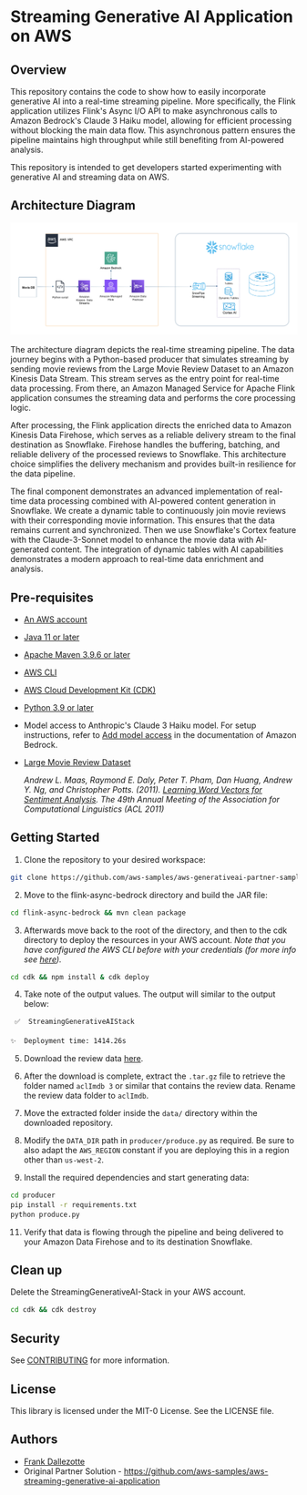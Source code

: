 # Streaming Generative AI Application on AWS

## Overview 

This repository contains the code to show how to easily incorporate generative AI into a real-time streaming pipeline. More specifically, the Flink application utilizes Flink's Async I/O API to make asynchronous calls to Amazon Bedrock's Claude 3 Haiku model, allowing for efficient processing without blocking the main data flow. This asynchronous pattern ensures the pipeline maintains high throughput while still benefiting from AI-powered analysis.

This repository is intended to get developers started experimenting with generative AI and streaming data on AWS.

## Architecture Diagram 

<img src="resources/arch-diag.png" alt="Architecture Overview">

The architecture diagram depicts the real-time streaming pipeline. The data journey begins with a Python-based producer that simulates streaming by sending movie reviews from the Large Movie Review Dataset to an Amazon Kinesis Data Stream. This stream serves as the entry point for real-time data processing. From there, an Amazon Managed Service for Apache Flink application consumes the streaming data and performs the core processing logic.

After processing, the Flink application directs the enriched data to Amazon Kinesis Data Firehose, which serves as a reliable delivery stream to the final destination as Snowflake. Firehose handles the buffering, batching, and reliable delivery of the processed reviews to Snowflake. This architecture choice simplifies the delivery mechanism and provides built-in resilience for the data pipeline.

The final component demonstrates an advanced implementation of real-time data processing combined with AI-powered content generation in Snowflake. We create a dynamic table to continuously join movie reviews with their corresponding movie information. This ensures that the data remains current and synchronized. Then we use Snowflake's Cortex feature with the Claude-3-Sonnet model to enhance the movie data with AI-generated content. The integration of dynamic tables with AI capabilities demonstrates a modern approach to real-time data enrichment and analysis.

## Pre-requisites
* [An AWS account](https://console.aws.amazon.com/console/home?nc2=h_ct&src=header-signin)
* [Java 11 or later](https://docs.aws.amazon.com/corretto/latest/corretto-11-ug/downloads-list.html)
* [Apache Maven 3.9.6 or later](https://maven.apache.org/)
* [AWS CLI](https://docs.aws.amazon.com/cli/latest/userguide/getting-started-install.html) 
* [AWS Cloud Development Kit (CDK)](https://aws.amazon.com/cdk/)
* [Python 3.9 or later](https://www.python.org/downloads/)
* Model access to Anthropic's Claude 3 Haiku model. For setup instructions, refer to [Add model access](https://docs.aws.amazon.com/bedrock/latest/userguide/model-access.html) in the documentation of Amazon Bedrock.
* [Large Movie Review Dataset](https://ai.stanford.edu/~amaas/data/sentiment/)

    *Andrew L. Maas, Raymond E. Daly, Peter T. Pham, Dan Huang, Andrew Y. Ng, and Christopher Potts. (2011). [Learning Word Vectors for Sentiment Analysis](https://ai.stanford.edu/~amaas/papers/wvSent_acl2011.pdf). The 49th Annual Meeting of the Association for Computational Linguistics (ACL 2011)*

## Getting Started

1. Clone the repository to your desired workspace:

```bash
git clone https://github.com/aws-samples/aws-generativeai-partner-samples.git
```

2. Move to the flink-async-bedrock directory and build the JAR file:

```bash
cd flink-async-bedrock && mvn clean package
```

3. Afterwards move back to the root of the directory, and then to the cdk directory to deploy the resources in your AWS account. *Note that you have configured the AWS CLI before with your credentials (for more info see [here](https://docs.aws.amazon.com/cli/latest/userguide/cli-chap-configure.html)).*

```bash
cd cdk && npm install & cdk deploy
```

4. Take note of the output values. The output will similar to the output below:

```bash
 ✅  StreamingGenerativeAIStack

✨  Deployment time: 1414.26s
```

5. Download the review data [here](https://ai.stanford.edu/~amaas/data/sentiment/).
6. After the download is complete, extract the `.tar.gz` file to retrieve the folder named `aclImdb 3` or similar that contains the review data. Rename the review data folder to `aclImdb`.
7. Move the extracted folder inside the `data/` directory within the downloaded repository.

8. Modify the `DATA_DIR` path in `producer/produce.py` as required. Be sure to also adapt the `AWS_REGION` constant if you are deploying this in a region other than `us-west-2`.

10. Install the required dependencies and start generating data:

```bash
cd producer 
pip install -r requirements.txt
python produce.py
``` 

11. Verify that data is flowing through the pipeline and being delivered to your Amazon Data Firehose and to its destination Snowflake.

## Clean up 

Delete the StreamingGenerativeAI-Stack in your AWS account.

```bash
cd cdk && cdk destroy
```

## Security

See [CONTRIBUTING](CONTRIBUTING.md#security-issue-notifications) for more information.

## License

This library is licensed under the MIT-0 License. See the LICENSE file. 

## Authors

- [Frank Dallezotte](https://github.com/frank-aws)
- Original Partner Solution - https://github.com/aws-samples/aws-streaming-generative-ai-application
